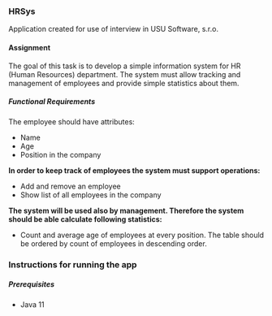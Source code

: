 ### HRSys
Application created for use of interview in USU Software, s.r.o.

#### Assignment
The goal of this task is to develop a simple information system for HR (Human Resources) department. The system must allow tracking and management of employees and provide simple statistics about them.

##### Functional Requirements
The employee should have attributes:
* Name
* Age
* Position in the company

**In order to keep track of employees the system must support operations:**
* Add and remove an employee
* Show list of all employees in the company

**The system will be used also by management. Therefore the system should be able calculate following statistics:**
* Count and average age of employees at every position. The table should be ordered by count of employees in descending order.

### Instructions for running the app

##### Prerequisites
* Java 11